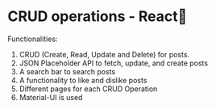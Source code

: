 # CRUD operations - React🚀
Functionalities:
1.	CRUD (Create, Read, Update and Delete) for posts.
2.	JSON Placeholder API to fetch, update, and create posts
3.	A search bar to search posts
4.	A functionality to like and dislike posts
5.	Different pages for each CRUD Operation
8.	Material-UI is used
